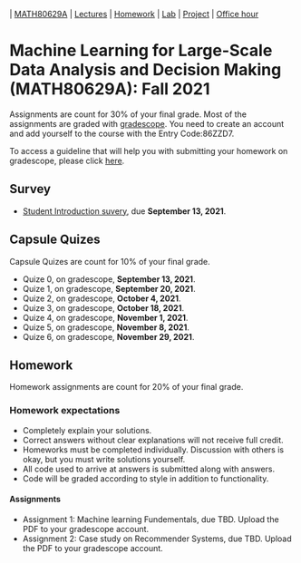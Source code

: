 | [MATH80629A](main.md) | [Lectures](lectures.md) | [Homework](homework.md) | [Lab](lab.md) | [Project](project.md) | [Office hour](office_hr.md)
# Machine Learning for Large-Scale Data Analysis and Decision Making (MATH80629A): Fall 2021

Assignments are count for 30% of your final grade. Most of the assignments are graded with [gradescope](https://www.gradescope.com/courses/301346). You need to create an account and add yourself to the course with the Entry Code:86ZZD7.

To access a guideline that will help you with submitting your homework on gradescope, please click [here](https://gradescope-static-assets.s3-us-west-2.amazonaws.com/help/submitting_hw_guide.pdf).

## Survey
- [Student Introduction suvery](https://forms.gle/9pBe78n34ipMccxB8), due **September 13, 2021**.

## Capsule Quizes 
Capsule Quizes are count for 10% of your final grade.
- Quize 0, on gradescope, **September 13, 2021**.
- Quize 1, on gradescope, **September 20, 2021**. 
- Quize 2, on gradescope, **October 4, 2021**.
- Quize 3, on gradescope, **October 18, 2021**. 
- Quize 4, on gradescope, **November 1, 2021**.  
- Quize 5, on gradescope, **November 8, 2021**.  
- Quize 6, on gradescope, **November 29, 2021**.   

## Homework
Homework assignments are count for 20% of your final grade.

### Homework expectations
- Completely explain your solutions. 
- Correct answers without clear explanations will not receive full credit.
- Homeworks must be completed individually. Discussion with others is okay, but you must write solutions yourself.
- All code used to arrive at answers is submitted along with answers.
- Code will be graded according to style in addition to functionality.

#### Assignments
- Assignment 1: Machine learning Fundementals, due TBD. Upload the PDF to your gradescope account.
- Assignment 2: Case study on Recommender Systems, due TBD. Upload the PDF to your gradescope account.





